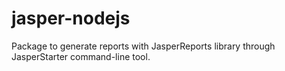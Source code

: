 # jasper-nodejs
Package to generate reports with JasperReports library through JasperStarter command-line tool.
